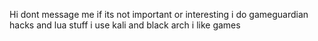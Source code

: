 Hi dont message me if its not important or interesting
i do gameguardian hacks and lua stuff
i use kali and black arch
i like games

